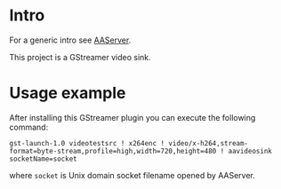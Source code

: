 # Intro
For a generic intro see [AAServer](https://github.com/tomasz-grobelny/AAServer).

This project is a GStreamer video sink. 

# Usage example
After installing this GStreamer plugin you can execute the following command:

```
gst-launch-1.0 videotestsrc ! x264enc ! video/x-h264,stream-format=byte-stream,profile=high,width=720,height=480 ! aavideosink socketName=socket
```

where `socket` is Unix domain socket filename opened by AAServer.
